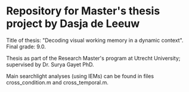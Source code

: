 # Repository for Master's thesis project by Dasja de Leeuw
Title of thesis: "Decoding visual working memory in a dynamic context". 
Final grade: 9.0. 

Thesis as part of the Research Master's program at Utrecht University; supervised by Dr. Surya Gayet PhD. 

Main searchlight analyses (using IEMs) can be found in files cross_condition.m and cross_temporal.m. 
